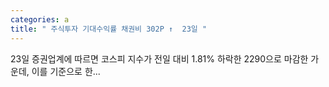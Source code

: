 ```yaml
---
categories: a
title: " 주식투자 기대수익률 채권비 302P ↑  23일 "
---
```

 23일 증권업계에 따르면 코스피 지수가 전일 대비 1.81% 하락한 2290으로 마감한 가운데, 이를 기준으로 한... 